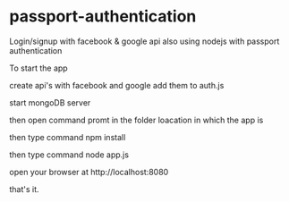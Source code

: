 # passport-authentication
Login/signup with facebook & google api also
using nodejs with passport authentication

To start the app 

create api's with facebook and google
add them to auth.js

start mongoDB server

then open command promt in the folder loacation in which the app is

then type command npm install

then type command node app.js

open your browser at http://localhost:8080

that's it.
